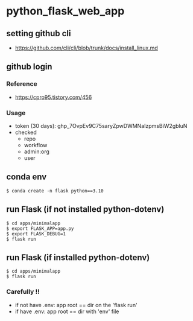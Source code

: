 # python_flask_web_app

## setting github cli
- https://github.com/cli/cli/blob/trunk/docs/install_linux.md

## github login

### Reference
- https://cpro95.tistory.com/456

### Usage
- token (30 days): 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
- checked
  + repo
  + workflow
  + admin:org
  + user

## conda env
```
$ conda create -n flask python==3.10
```

## run Flask (if not installed python-dotenv)
```
$ cd apps/minimalapp
$ export FLASK_APP=app.py
$ export FLASK_DEBUG=1
$ flask run
```

## run Flask (if installed python-dotenv)
```
$ cd apps/minimalapp
$ flask run
```

### Carefully !!
- if not have .env: app root == dir on the 'flask run'
- if have .env:     app root == dir with 'env' file
